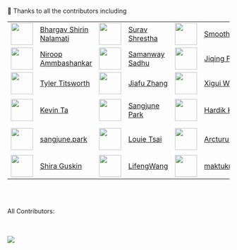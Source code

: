 :hammer: Thanks to all the contributors including
<table>
  <tr>
    <td> <img src="https://avatars.githubusercontent.com/u/106674601"   width = 50px height = 50px > </td> 
    <td><a href="https://github.com/bhargavshirin">Bhargav Shirin Nalamati</a></td>
    <td> <img src="https://avatars.githubusercontent.com/u/148626286"   width = 50px height = 50px > </td>
    <td><a href="https://github.com/shresthasurav)">Surav Shrestha</a></td>
    <td> <img src="https://avatars.githubusercontent.com/u/86610201"   width = 50px height = 50px > </td>
    <td><a href="https://github.com/Smoothieewastaken">Smoothieewastaken</a></td>
    <td> <img src="https://avatars.githubusercontent.com/u/19263306"   width = 50px height = 50px > </td>
    <td><a href="https://github.com/jmamou">Jonathan Mamou</a></td>
  </tr>

  <tr>
    <td> <img src="https://avatars.githubusercontent.com/u/38869685"   width = 50px height = 50px > </td>
    <td><a href="https://github.com/nammbash">Niroop Ammbashankar</a></td>
    <td> <img src="https://avatars.githubusercontent.com/u/24360328"   width = 50px height = 50px > </td>
    <td><a href="https://github.com/SamanwaySadhu">Samanway Sadhu</a></td>
    <td> <img src="https://avatars.githubusercontent.com/u/107918818"   width = 50px height = 50px > </td>
    <td><a href="https://github.com/jiqing-feng">Jiqing Feng</a></td>
    <td> <img src="https://avatars.githubusercontent.com/u/36058628"   width = 50px height = 50px > </td>
    <td><a href="https://github.com/sywangyi">Yi Wang</a></td>
  </tr>

  <tr>
    <td> <img src="https://avatars.githubusercontent.com/u/43555799"   width = 50px height = 50px > </td>
    <td><a href="https://github.com/tylertitsworth">Tyler Titsworth</a></td>
    <td> <img src="https://avatars.githubusercontent.com/u/40050405"   width = 50px height = 50px > </td>
    <td><a href="https://github.com/jiafuzha">Jiafu Zhang</a></td>
    <td> <img src="https://avatars.githubusercontent.com/u/111278656"   width = 50px height = 50px > </td>
    <td><a href="https://github.com/xiguiw">Xigui Wang</a></td>
    <td> <img src="https://avatars.githubusercontent.com/u/88080182"   width = 50px height = 50px > </td>
    <td><a href="https://github.com/huiyan2021">Huiyan Cao</a></td>

   </tr>

  <tr>
    <td> <img src="https://avatars.githubusercontent.com/u/116312994"   width = 50px height = 50px > </td>
    <td><a href="https://github.com/kta-intel">Kevin Ta</a></td>
    <td> <img src="https://avatars.githubusercontent.com/u/60810276"   width = 50px height = 50px > </td>
    <td><a href="https://github.com/JJukE">Sangjune Park</a></td>
    <td> <img src="https://avatars.githubusercontent.com/u/53142482"   width = 50px height = 50px > </td>
    <td><a href="https://github.com/JJukE">Hardik Kamboj</a></td>
    <td> <img src="https://avatars.githubusercontent.com/u/22633385"   width = 50px height = 50px > </td>
    <td><a href="https://github.com/eltociear">Ikko Eltociear Ashimine</a></td>

   </tr>

  <tr>
    <td> <img src="https://avatars.githubusercontent.com/u/28818972"   width = 50px height = 50px > </td>
    <td><a href="https://github.com/park12sj">sangjune.park</a></td>
    <td> <img src="https://avatars.githubusercontent.com/u/21761437"   width = 50px height = 50px > </td>
    <td><a href="https://github.com/louie-tsai">Louie Tsai</a></td>
    <td> <img src="https://avatars.githubusercontent.com/u/99889376"   width = 50px height = 50px > </td>
    <td><a href="https://github.com/Arcturus22">Arcturus22</a></td>
    <td> <img src="https://avatars.githubusercontent.com/u/128703909"   width = 50px height = 50px > </td>
    <td><a href="https://github.com/alienishi">Aditya Aryaman Das</a></td>
   </tr>

  <tr>
    <td> <img src="https://avatars.githubusercontent.com/u/30695324"   width = 50px height = 50px > </td>
    <td><a href="https://github.com/shira-g">Shira Guskin</a></td>
    <td> <img src="https://avatars.githubusercontent.com/u/5210110"   width = 50px height = 50px > </td>
    <td><a href="https://github.com/LifengWang">LifengWang</a></td>
    <td> <img src="https://avatars.githubusercontent.com/u/31421551"   width = 50px height = 50px > </td>
    <td><a href="https://github.com/maktukmak">maktukmak</a></td>
    <td> <img src="https://avatars.githubusercontent.com/u/136635052"   width = 50px height = 50px > </td>
    <td><a href="https://github.com/itayariel1">Itay Ariel</a></td>
   </tr>

</table>

<br />
<br />

All Contributors:<br />
<br />
<br />

<a href="https://github.com/intel/intel-extension-for-transformers/graphs/contributors">
  <img src="https://contrib.rocks/image?repo=intel/intel-extension-for-transformers" />
</a>

